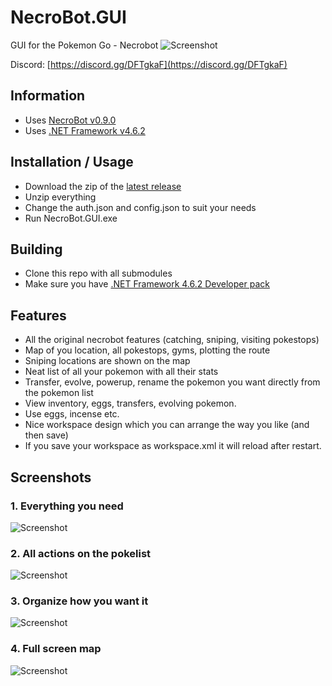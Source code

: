 # NecroBot.GUI
GUI for the Pokemon Go - Necrobot
![Screenshot](https://raw.githubusercontent.com/vandernorth/NecroBot.GUI/master/Screenshots/screen0.png "Screenshot")

Discord: [https://discord.gg/DFTgkaF](https://discord.gg/DFTgkaF)

## Information
 - Uses [NecroBot v0.9.0](https://github.com/NoxxDev/NecroBot)
 - Uses [.NET Framework v4.6.2](https://www.microsoft.com/en-us/download/details.aspx?id=51625)

## Installation / Usage
 - Download the zip of the [latest release](https://github.com/vandernorth/NecroBot.GUI/releases/latest)
 - Unzip everything
 - Change the auth.json and config.json to suit your needs
 - Run NecroBot.GUI.exe

## Building
 - Clone this repo with all submodules
 - Make sure you have [.NET Framework 4.6.2 Developer pack](https://www.microsoft.com/en-us/download/details.aspx?id=53321) 

## Features
 - All the original necrobot features (catching, sniping, visiting pokestops)
 - Map of you location, all pokestops, gyms, plotting the route
 - Sniping locations are shown on the map
 - Neat list of all your pokemon with all their stats
 - Transfer, evolve, powerup, rename the pokemon you want directly from the pokemon list
 - View inventory, eggs, transfers, evolving pokemon.
 - Use eggs, incense etc.
 - Nice workspace design which you can arrange the way you like (and then save)
 - If you save your workspace as workspace.xml it will reload after restart.

## Screenshots
### 1. Everything you need
![Screenshot](https://raw.githubusercontent.com/vandernorth/NecroBot.GUI/master/Screenshots/screen1.png "Screenshot")
### 2. All actions on the pokelist
![Screenshot](https://raw.githubusercontent.com/vandernorth/NecroBot.GUI/master/Screenshots/screen2.png "Screenshot")
### 3. Organize how you want it
![Screenshot](https://raw.githubusercontent.com/vandernorth/NecroBot.GUI/master/Screenshots/screen3.png "Screenshot")
### 4. Full screen map
![Screenshot](https://raw.githubusercontent.com/vandernorth/NecroBot.GUI/master/Screenshots/screen4.png "Screenshot")
